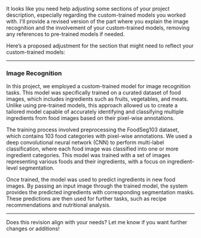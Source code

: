 It looks like you need help adjusting some sections of your project description, especially regarding the custom-trained models you worked with. I'll provide a revised version of the part where you explain the image recognition and the involvement of your custom-trained models, removing any references to pre-trained models if needed.

Here’s a proposed adjustment for the section that might need to reflect your custom-trained models:

---

### Image Recognition

In this project, we employed a custom-trained model for image recognition tasks. This model was specifically trained on a curated dataset of food images, which includes ingredients such as fruits, vegetables, and meats. Unlike using pre-trained models, this approach allowed us to create a tailored model capable of accurately identifying and classifying multiple ingredients from food images based on their pixel-wise annotations.

The training process involved preprocessing the FoodSeg103 dataset, which contains 103 food categories with pixel-wise annotations. We used a deep convolutional neural network (CNN) to perform multi-label classification, where each food image was classified into one or more ingredient categories. This model was trained with a set of images representing various foods and their ingredients, with a focus on ingredient-level segmentation.

Once trained, the model was used to predict ingredients in new food images. By passing an input image through the trained model, the system provides the predicted ingredients with corresponding segmentation masks. These predictions are then used for further tasks, such as recipe recommendations and nutritional analysis.

---

Does this revision align with your needs? Let me know if you want further changes or additions!
